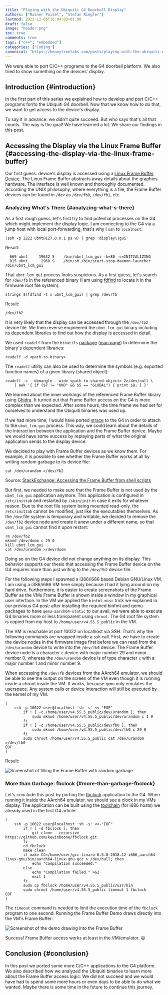 ```yaml
---
title: "Playing with the Ubiquiti G4 Doorbell Display"
authors: ["Rainer Poisel", "Stefan Riegler"]
lastmod: 2022-12-06T16:04:03+01:00
draft: false
image: "header.png"
toc: true
comments: true
tags: ["c++", "embedded"]
categories: ["Coding"]
canonical: "https://honeytreelabs.com/posts/playing-with-the-ubiquiti-g4-doorbell-display/"
---
```


We were able to port C/C++ programs to the G4 doorbell platform. We also tried to show something on the devices' display.

<!--more-->


## Introduction {#introduction}

In the first part of this series we explained how to develop and port C/C++ programs for/to the Ubiquiti G4 doorbell. Now that we know how to do that, we want to get access to the device's display.

To say it in advance: we didn't quite succeed. But who says that's all that counts. The way is the goal! We have learned a lot. We share our findings in this post.


## Accessing the Display via the Linux Frame Buffer {#accessing-the-display-via-the-linux-frame-buffer}

Our first guess: device's display is accessed using a [Linux Frame Buffer Device](https://www.kernel.org/doc/html/latest/fb/framebuffer.html). The Linux Frame Buffer abstracts away details about the graphics hardware. The interface is well known and thoroughly documented. According the UNIX philosophy, where everything is a file, the Frame Buffer devices can be found in `/dev` as `/dev/fb0`, `/dev/fb1`, etc.


### Analyzing What's There {#analyzing-what-s-there}

As a first rough guess, let's first try to find potential processes on the G4 which might implement the display logic. I am connecting to the G4 via a jump host with local port-forwarding, that's why I `ssh` to `localhost`:

```shell
(ssh -p 2222 ubnt@127.0.0.1 ps w) | grep 'display\|gui'
```

Result:

```shell
  669 ubnt     19632 S    /bin/ubnt_lcm_gui -b=80 -s=INITIALIZING
  815 ubnt      2968 S    /bin/sh /bin/start-stop-daemon-launcher /bin/ubnt_lcm_gui
```

That `ubnt_lcm_gui` process looks suspicious. As a first guess, let's search for `/dev/fb` in the referenced binary (I am using [fdfind](https://github.com/sharkdp/fd) to locate it in the firmware root file system):

```shell
strings $(fdfind -t x ubnt_lcm_gui) | grep /dev/fb
```

Result:

```shell
/dev/fb2
```

It is very likely that the display can be accessed through the `/dev/fb2` device file. We then reverse engineered the `ubnt_lcm_gui` binary including its dependent libraries to find out how the display is accessed in detail.

We used `readelf` from the `binutils` [package](https://packages.debian.org/sid/binutils) ([man page](https://www.man7.org/linux/man-pages/man1/readelf.1.html)) to determine the binary's dependent libraries:

```shell
readelf -d <path-to-binary>
```

The `readelf` utility can also be used to determine the symbols (e.g. exported function names) of a given library (shared object):

```shell
readelf -s --demangle --wide <path-to-shared-object> 2>/dev/null \
	| awk '{ if ($7 != "UND" && $5 == "GLOBAL") { print $8; } }'
```

We learned about the inner workings of the referenced Frame Buffer library using [Ghidra](https://ghidra-sre.org/). It turned out that Frame Buffer access on the G4 is more complex than we expected. After some hours, the time frame we had set for ourselves to understand the Ubiquiti binaries was used up.

If we had more time, I would have ported [strace](https://github.com/strace/strace) to the G4 in order to attach to the `ubnt_lcm_gui` process. This way, we could learn about the details of the interaction between the application and the Frame Buffer device. Maybe we would have some success by replaying parts of what the original application sends to the display device.

We decided to play with Frame Buffer devices as we know them. For example, it is possible to see whether the Frame Buffer works at all by writing random garbage to its device file:

```shell
cat /dev/urandom >/dev/fb2
```

Source: [StackExchange: Accessing the Frame Buffer from shell scripts](https://unix.stackexchange.com/a/192811/111082)

But first, we needed to make sure that the Frame Buffer is not used by the `ubnt_lcm_gui` application anymore. This application is configured in `/etc/inittab` and restarted by `/sbin/init` in case it exits for whatever reason. Due to the root file system being mounted read-only, the `/etc/inittab` cannot be modified, just like the executables themselves. As the `/dev` file system is temporary and writable, we decided to remove the `/dev/fb2` device node and create it anew under a different name, so that `ubnt_lcm_gui` cannot find it upon restart:

```shell
rm /dev/fb2
mknod /dev/doom c 29 0
kill ubnt_lcm_gui
cat /dev/urandom >/dev/doom
```

Doing so on the G4 device did not change anything on its display. This behavior supports our thesis that accessing the Frame Buffer device on the G4 requires more than just writing to the `/dev/fb2` device file.

For the following steps I spawned a i386/i686 based Debian GNU/Linux VM. I am using a i386/i686 VM here simply because I had it lying around on my hard drive. Furthermore, it is easier to create screenshots of the Frame Buffer as the VMs Frame Buffer is shown inside a window in my graphical user interface. In the VM we applied the `binfmt_misc` trick we explained in our previous G4 post: after installing the required binfmt and qemu packages to have  `qemu-aarch64-static` to our avail, we were able to execute G4 binaries more or less transparent using `chroot`. The G4 root file system is copied from my host to `/home/user/v4.55.5_public` in the VM.

The VM is reachable at port 10022 on localhost via SSH. That's why the following commands are wrapped inside a `ssh` call. First, we have to create the device nodes in the firmware image first before we can read from the `/dev/urandom` device to write into the `/dev/fb0` device. The Frame Buffer device node is a character `c` device with major number 29 and minor number 0, whereas the `/dev/urandom` device is of type character `c` with a major number 1 and minor number 9.

When accessing the `/dev/fb` devices from the AArch64 emulator, we should be able to see the output on the screen of the VM even though it is running inside a chroot inside the VM. It works, because `qemu` only emulates the userspace. Any system calls or device interaction will still be executed by the kernel of my VM.

```shell
(
	ssh -p 10022 user@localhost 'sh -s' <<-"EOF"
		if ! [ -c /home/user/v4.55.5_public/dev/urandom ]; then
			sudo mknod /home/user/v4.55.5_public/dev/urandom c 1 9
		fi
		if ! [ -c /home/user/v4.55.5_public/dev/fb0 ]; then
			sudo mknod /home/user/v4.55.5_public/dev/fb0 c 29 0
		fi
		sudo chroot /home/user/v4.55.5_public cat /dev/urandom >/dev/fb0
EOF
)
```

Result:

![Screenshot of filling the Frame Buffer with random garbage](./fbrandom.jpg)


### More than Garbage: fbclock {#more-than-garbage-fbclock}

Let's conclude this post by porting the [fbclock](https://github.com/kevinboone/fbclock.git) application to the G4. When running it inside the AArch64 emulator, we should see a clock in my VMs display. The application can be built using the [toolchain](https://releases.linaro.org/components/toolchain/binaries/6.5-2018.12/aarch64-linux-gnu/) (for i686 hosts) we already used in the first G4 article:

```shell
(
	ssh -p 10022 user@localhost 'sh -s' <<-"EOF"
		if ! [ -d fbclock ]; then
			git clone --recursive https://github.com/kevinboone/fbclock.git
		fi
		cd fbclock
		make clean
		if make CC=/home/user/gcc-linaro-6.5.0-2018.12-i686_aarch64-linux-gnu/bin/aarch64-linux-gnu-gcc > /dev/null; then
			echo "Compilation succeeded."
		else
			echo "Compilation failed." >&2
			exit 1
		fi
		sudo cp fbclock /home/user/v4.55.5_public/usr/bin
		sudo chroot /home/user/v4.55.5_public timeout 1 fbclock
EOF
)
```

The `timeout` command is needed to limit the execution time of the `fbclock` program to one second. Running the Frame Buffer Demo draws directly into the VM's Frame Buffer:

![Screenshot of the demo drawing into the Frame Buffer](./fbclock.png)

Success! Frame Buffer access works at least in the VM/emulator. 😃


## Conclusion {#conclusion}

In this post we ported some more C/C++ applications to the G4 platform. We also described how we analyzed the Ubiquiti binaries to learn more about the Frame Buffer access logic. We did not succeed and we would have had to spend some more hours or even days to be able to do what we wanted. Maybe there is some time in the future to continue this journey.

